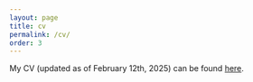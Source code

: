 ```yaml
---
layout: page
title: cv
permalink: /cv/
order: 3
---
```

My CV (updated as of February 12th, 2025) can be found [here](https://drive.google.com/file/d/1WraCel8QgRxINrHFJLhxGectxIs98Bdb/view?usp=sharing).
